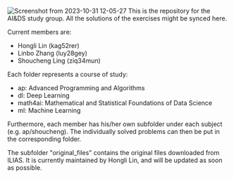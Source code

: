 ![Screenshot from 2023-10-31 12-05-27](https://github.com/SAutum/aids/assets/69266529/12d19adf-93b2-4f57-8ad1-381214818da3)
This is the repository for the AI&DS study group. All the solutions of the exercises might be synced here.

Current members are:
- Hongli Lin (kag52rer)
- Linbo Zhang (luy28gey)
- Shoucheng Ling (ziq34mun)

Each folder represents a course of study:
- ap: Advanced Programming and Algorithms
- dl: Deep Learning
- math4ai: Mathematical and Statistical Foundations of Data Science
- ml: Machine Learning

Furthermore, each member has his/her own subfolder under each subject (e.g. ap/shoucheng). The individually solved problems can then be put in the corresponding folder.

The subfolder "original_files" contains the original files downloaded from ILIAS. It is currently maintained by Hongli Lin, and will be updated as soon as possible.
